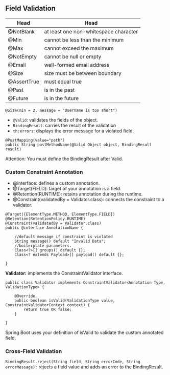## Field Validation
|Head | Head |
| ----------------- | -------------------------------------------------------- |
| @NotBlank	| at least one non-whitespace character |
| @Min	| cannot be less than the minimum|
| @Max	| cannot exceed the maximum |
| @NotEmpty	| cannot be null or empty |
| @Email	| well-formed email address |
| @Size	| size must be between boundary |
| @AssertTrue	| must equal true |
| @Past| 	is in the past |
| @Future	| is in the future |

` @Size(min = 2, message = "Username is too short") `
-  `@Valid`: validates the fields of the object.
-  `BindingResult`: carries the result of the validation
-  `th:errors`: displays the error message for a violated field.

``` 
@PostMapping(value="path")
public String postMethodName(@Valid Object object, BindingResult result)
```
Attention: You must define the BindingResult after Valid.

### Custom Constraint Annotation
- @interface: defines a custom annotation.
- @Target(FIELD): target of your annotation is a field.
- @Retention(RUNTIME): retains annotation during the runtime.
- @Constraint(validatedBy = Validator.class): connects the constraint to a validator. 
```
@Target({ElementType.METHOD, ElementType.FIELD})
@Retention(RetentionPolicy.RUNTIME)
@Constraint(validatedBy = Validator.class)
public @interface AnnotationName {

    //default message if constraint is violated
    String message() default "Invalid Data";
    //boilerplate parameters.
    Class<?>[] groups() default {};
    Class<? extends Payload>[] payload() default {};

}
```
**Validator:** implements the ConstraintValidator interface.
```
public class Validator implements ConstraintValidator<Annotation Type, ValidationType> {

    @Override
    public boolean isValid(ValidationType value, ConstraintValidatorContext context) {
        return true OR false;
    }

}
```
Spring Boot uses your definition of isValid to validate the custom annotated field.

### Cross-Field Validation
`BindingResult.reject(String field, String errorCode, String errorMessage):` rejects a field value and adds an error to the BindingResult.